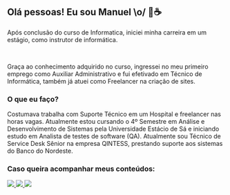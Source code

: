 <h2>Olá pessoas! Eu sou Manuel \o/ 👋☕</h2>

Após conclusão do curso de Informatica, iniciei minha carreira em um estágio, como instrutor de informática.

</br>

Graça ao conhecimento adquirido no curso, ingressei no meu primeiro emprego como Auxiliar Administrativo e fui efetivado em Técnico de Informática, também já atuei como Freelancer na criação de sites.

### O que eu faço?

Costumava trabalha com Suporte Técnico em um Hospital e freelancer nas horas vagas. Atualmente estou cursando o 4º Semestre em Análise e Desenvolvimento de Sistemas pela Universidade Estácio de Sá e iniciando estudo em Analista de testes de software (QA). Atualmente sou Técnico de Service Desk Sênior na empresa QINTESS, prestando suporte aos sistemas do Banco do Nordeste.

<h3>Caso queira acompanhar meus conteúdos:</h3> 

<div align="left">
  <a href="//medium.com/@manuseiro" alt="Medium">
    <img src="https://img.shields.io/badge/-Medium-ff3a5e?style=for-the-badge&logo=Medium&logoColor=#00AFEF"/>
  </a>
  
  <a href="//www.linkedin.com/in/manuseiro" alt="Linkedin">
    <img src="https://img.shields.io/badge/-Linkedin-ff3a5e?style=for-the-badge&logo=Linkedin&logoColor=#00AFEF"/>
  </a>
  
  <a href="//www.youtube.com/manuseiro" alt="Youtube">
    <img src="https://img.shields.io/badge/-Youtube-ff3a5e?style=for-the-badge&logo=Youtube&logoColor=#00AFEF"/>
  </a>
</div>
